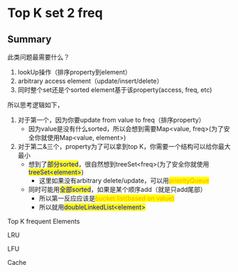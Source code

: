 # Top K set 2 freq

## Summary

此类问题最需要什么？

1. lookUp操作（排序property到element）
2. arbitrary access element（update/insert/delete）
3. 同时整个set还是个sorted element基于该property(access, freq, etc)

所以思考逻辑如下，

1. 对于第一个，因为你要update from value to freq（排序property）
   * 因为value是没有什么sorted，所以会想到需要Map\<value, freq>(为了安全你就使用Map\<value, element>)
2. 对于第二&三个，property为了可以拿到top K，你需要一个结构可以给你最大最小
   * 想到了<mark style="color:blue;">部分sorted</mark>，很自然想到treeSet\<freq>(为了安全你就使用<mark style="color:blue;">treeSet\<element></mark>)
     * 这里如果没有arbitrary delete/update，可以用<mark style="color:orange;">priorityQueue</mark>
   * 同时可能用<mark style="color:blue;">全部sorted</mark>，如果是某个顺序add（就是只add尾部）
     * 所以第一反应应该是<mark style="color:orange;">bucket list(based on value)</mark>
     * 所以就用<mark style="color:blue;">doubleLinkedList\<element></mark>











Top K frequent Elements

LRU

LFU

Cache
